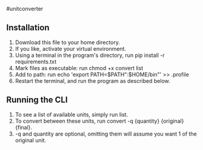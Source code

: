 #unitconverter

## Installation

1. Download this file to your home directory.
2. If you like, activate your virtual environment.
3. Using a terminal in the program's directory, run pip install -r requirements.txt
4. Mark files as executable: run chmod +x convert list
5. Add to path: run echo 'export PATH=$PATH":$HOME/bin"' >> .profile
6. Restart the terminal, and run the program as described below.

## Running the CLI
1. To see a list of available units, simply run list.
2. To convert between these units, run convert -q {quantity} {original} {final}.
3. -q and quantity are optional, omitting them will assume you want 1 of the original unit.